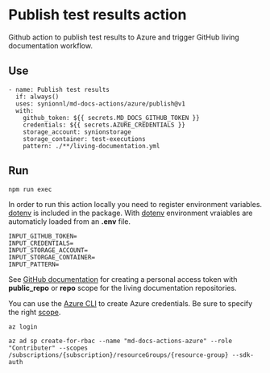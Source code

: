 # Publish test results action

Github action to publish test results to Azure and trigger GitHub living documentation workflow.

## Use

```
- name: Publish test results
  if: always()
  uses: synionnl/md-docs-actions/azure/publish@v1
  with:
    github_token: ${{ secrets.MD_DOCS_GITHUB_TOKEN }}
    credentials: ${{ secrets.AZURE_CREDENTIALS }}
    storage_account: synionstorage
    storage_container: test-executions
    pattern: ./**/living-documentation.yml
```

## Run

```
npm run exec
```

In order to run this action locally you need to register environment variables. [dotenv](https://www.npmjs.com/package/dotenv) is included in the package. With [dotenv](https://www.npmjs.com/package/dotenv) environment vraiables are automaticly loaded from an **.env** file.

```
INPUT_GITHUB_TOKEN=
INPUT_CREDENTIALS=
INPUT_STORAGE_ACCOUNT=
INPUT_STORGAE_CONTAINER=
INPUT_PATTERN=
```

See [GitHub documentation](https://docs.github.com/en/authentication/keeping-your-account-and-data-secure/creating-a-personal-access-token) for creating a personal access token with **public_repo** or **repo** scope for the living documentation repositories.

You can use the [Azure CLI](https://github.com/Azure/login#configure-deployment-credentials) to create Azure credentials. Be sure to specify the right [scope](https://docs.microsoft.com/nl-nl/azure/role-based-access-control/scope-overview).

```
az login

az ad sp create-for-rbac --name "md-docs-actions-azure" --role "Contributer" --scopes /subscriptions/{subscription}/resourceGroups/{resource-group} --sdk-auth
```


